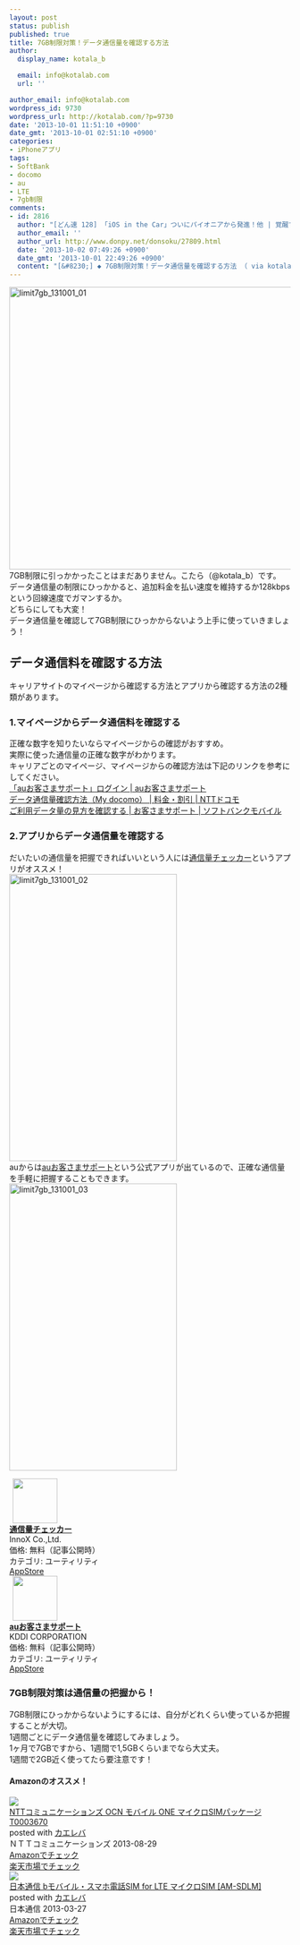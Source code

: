 ```yaml
---
layout: post
status: publish
published: true
title: 7GB制限対策！データ通信量を確認する方法
author:
  display_name: kotala_b

  email: info@kotalab.com
  url: ''

author_email: info@kotalab.com
wordpress_id: 9730
wordpress_url: http://kotalab.com/?p=9730
date: '2013-10-01 11:51:10 +0900'
date_gmt: '2013-10-01 02:51:10 +0900'
categories:
- iPhoneアプリ
tags:
- SoftBank
- docomo
- au
- LTE
- 7gb制限
comments:
- id: 2816
  author: "[どん速 128] 「iOS in the Car」ついにパイオニアから発進！他 | 覚醒する @CDiP"
  author_email: ''
  author_url: http://www.donpy.net/donsoku/27809.html
  date: '2013-10-02 07:49:26 +0900'
  date_gmt: '2013-10-01 22:49:26 +0900'
  content: "[&#8230;] ◆ 7GB制限対策！データ通信量を確認する方法 （ via kotala&#8217;s note ） [&#8230;]"
---
```

<p><img src="http://kotalab.com/wp-content/uploads/limit7gb_131001_01-546x505.jpg" alt="limit7gb_131001_01" width="546" height="505" class="alignnone size-large wp-image-9733" /><br />
7GB制限に引っかかったことはまだありません。こたら（@kotala_b）です。<br />
データ通信量の制限にひっかかると、追加料金を払い速度を維持するか128kbpsという回線速度でガマンするか。<br />
どちらにしても大変！<br />
データ通信量を確認して7GB制限にひっかからないよう上手に使っていきましょう！<br />
<!--more--></p>
<h2>データ通信料を確認する方法</h2>
<p>キャリアサイトのマイページから確認する方法とアプリから確認する方法の2種類があります。</p>
<h3>1.マイページからデータ通信料を確認する</h3>
<p>正確な数字を知りたいならマイページからの確認がおすすめ。<br />
実際に使った通信量の正確な数字がわかります。<br />
キャリアごとのマイページ、マイページからの確認方法は下記のリンクを参考にしてください。<br />
<a href="https://cs.kddi.com/support/login.html" target="_blank">「auお客さまサポート」ログイン | auお客さまサポート</a><br />
<a href="http://www.nttdocomo.co.jp/charge/online/data_traffic/" target="_blank">データ通信量確認方法（My docomo） | 料金・割引 | NTTドコモ</a><br />
<a href="http://www.softbank.jp/mobile/support/procedure/data_traffic/confirmation/" target="_blank">ご利用データ量の見方を確認する | お客さまサポート | ソフトバンクモバイル</a></p>
<h3>2.アプリからデータ通信量を確認する</h3>
<p>だいたいの通信量を把握できればいいという人には<a href="https://itunes.apple.com/jp/app/tong-xin-liangchekka/id580069644?mt=8&uo=4&at=10l4yU" rel="nofollow" target="_blank">通信量チェッカー</a>というアプリがオススメ！<br />
<img src="http://kotalab.com/wp-content/uploads/limit7gb_131001_02-300x513.jpg" alt="limit7gb_131001_02" width="300" height="513" class="alignnone size-medium wp-image-9731" /><br />
auからは<a href="https://itunes.apple.com/jp/app/auo-kesamasapoto/id479159684?mt=8&uo=4&at=10l4yU" rel="nofollow" target="_blank">auお客さまサポート</a>という公式アプリが出ているので、正確な通信量を手軽に把握することもできます。<br />
<img src="http://kotalab.com/wp-content/uploads/limit7gb_131001_03-300x513.jpg" alt="limit7gb_131001_03" width="300" height="513" class="alignnone size-medium wp-image-9732" /></p>
<div class="applink">
<div class="applinkimg"><a href="https://itunes.apple.com/jp/app/tong-xin-liangchekka/id580069644?mt=8&uo=4&at=10l4yU" rel="nofollow" target="_blank"><img hspace="6" src="http://a169.phobos.apple.com/us/r30/Purple/v4/dc/08/81/dc08815b-263d-05cc-cfd7-34f74ccc17da/Icon.png" width="80" /></a></div>
<div class="applinktext">
<div class="applinktitle"><strong><a href="https://itunes.apple.com/jp/app/tong-xin-liangchekka/id580069644?mt=8&uo=4&at=10l4yU" rel="nofollow" target="_blank">通信量チェッカー</a></strong></div>
<div class="applinkinfo">InnoX Co.,Ltd.</div>
<div class="applinkinfo">価格: 無料（記事公開時）</div>
<div class="applinkinfo">カテゴリ: ユーティリティ</div>
</div>
<div class="clear"></div>
<div class="appstorelink"><a href="https://itunes.apple.com/jp/app/tong-xin-liangchekka/id580069644?mt=8&uo=4&at=10l4yU" rel="nofollow" target="_blank">AppStore</a></div>
</div>
<div class="applink">
<div class="applinkimg"><a href="https://itunes.apple.com/jp/app/auo-kesamasapoto/id479159684?mt=8&uo=4&at=10l4yU" rel="nofollow" target="_blank"><img hspace="6" src="http://a271.phobos.apple.com/us/r30/Purple/v4/ac/f8/81/acf88160-9a33-b4cc-fc2a-562458c62d31/Icon.png" width="80" /></a></div>
<div class="applinktext">
<div class="applinktitle"><strong><a href="https://itunes.apple.com/jp/app/auo-kesamasapoto/id479159684?mt=8&uo=4&at=10l4yU" rel="nofollow" target="_blank">auお客さまサポート</a></strong></div>
<div class="applinkinfo">KDDI CORPORATION</div>
<div class="applinkinfo">価格: 無料（記事公開時）</div>
<div class="applinkinfo">カテゴリ: ユーティリティ</div>
</div>
<div class="clear"></div>
<div class="appstorelink"><a href="https://itunes.apple.com/jp/app/auo-kesamasapoto/id479159684?mt=8&uo=4&at=10l4yU" rel="nofollow" target="_blank">AppStore</a></div>
</div>
<h3>7GB制限対策は通信量の把握から！</h3>
<p>7GB制限にひっかからないようにするには、自分がどれくらい使っているか把握することが大切。<br />
1週間ごとにデータ通信量を確認してみましょう。<br />
1ヶ月で7GBですから、1週間で1,5GBくらいまでなら大丈夫。<br />
1週間で2GB近く使ってたら要注意です！</p>
<h4 class="aam">Amazonのオススメ！</h4>
<div class="kaerebalink-box">
<div class="kaerebalink-image"><a href="http://www.amazon.co.jp/exec/obidos/ASIN/B00EQ12AYS/same-22/ref=nosim/" rel="nofollow" target="_blank"><img src="http://ecx.images-amazon.com/images/I/41cDGxNBsuL._SL160_.jpg" style="border: none;" /></a></div>
<div class="kaerebalink-info">
<div class="kaerebalink-name"><a href="http://www.amazon.co.jp/exec/obidos/ASIN/B00EQ12AYS/same-22/ref=nosim/" rel="nofollow" target="_blank">NTTコミュニケーションズ OCN モバイル ONE マイクロSIMパッケージ T0003670</a>
<div class="kaerebalink-powered-date">posted with <a href="http://kaereba.com" rel="nofollow" target="_blank">カエレバ</a></div>
</div>
<div class="kaerebalink-detail"> ＮＴＴコミュニケーションズ 2013-08-29    </div>
<div class="kaerebalink-link1">
<div class="shoplinkamazon"><a href="http://www.amazon.co.jp/gp/search?keywords=NTT%83R%83%7E%83%85%83j%83P%81%5B%83V%83%87%83%93%83Y&__mk_ja_JP=%83J%83%5E%83J%83i&tag=same-22" rel="nofollow" target="_blank" title="アマゾン" >Amazonでチェック</a></div>
<div class="shoplinkrakuten"><a href="http://c.af.moshimo.com/af/c/click?a_id=374939&p_id=54&pc_id=54&pl_id=616&s_v=b5Rz2P0601xu&url=http%3A%2F%2Fsearch.rakuten.co.jp%2Fsearch%2Fmall%2FNTT%25E3%2582%25B3%25E3%2583%259F%25E3%2583%25A5%25E3%2583%258B%25E3%2582%25B1%25E3%2583%25BC%25E3%2582%25B7%25E3%2583%25A7%25E3%2583%25B3%25E3%2582%25BA%2F-%2Ff.1-p.1-s.1-sf.0-st.A-v.2%3Fx%3D0" rel="nofollow" target="_blank" title="楽天市場" >楽天市場でチェック</a></div>
</div>
</div>
<div class="booklink-footer"></div>
</div>
<div class="kaerebalink-box">
<div class="kaerebalink-image"><a href="http://www.amazon.co.jp/exec/obidos/ASIN/B00BVYW8WW/same-22/ref=nosim/" rel="nofollow" target="_blank"><img src="http://ecx.images-amazon.com/images/I/41XqOD-TGKL._SL160_.jpg" style="border: none;" /></a></div>
<div class="kaerebalink-info">
<div class="kaerebalink-name"><a href="http://www.amazon.co.jp/exec/obidos/ASIN/B00BVYW8WW/same-22/ref=nosim/" rel="nofollow" target="_blank">日本通信 bモバイル・スマホ電話SIM for LTE マイクロSIM [AM-SDLM]</a>
<div class="kaerebalink-powered-date">posted with <a href="http://kaereba.com" rel="nofollow" target="_blank">カエレバ</a></div>
</div>
<div class="kaerebalink-detail"> 日本通信 2013-03-27    </div>
<div class="kaerebalink-link1">
<div class="shoplinkamazon"><a href="http://www.amazon.co.jp/gp/search?keywords=G.4G&__mk_ja_JP=%83J%83%5E%83J%83i&tag=same-22" rel="nofollow" target="_blank" title="アマゾン" >Amazonでチェック</a></div>
<div class="shoplinkrakuten"><a href="http://c.af.moshimo.com/af/c/click?a_id=374939&p_id=54&pc_id=54&pl_id=616&s_v=b5Rz2P0601xu&url=http%3A%2F%2Fsearch.rakuten.co.jp%2Fsearch%2Fmall%2FG.4G%2F-%2Ff.1-p.1-s.1-sf.0-st.A-v.2%3Fx%3D0" rel="nofollow" target="_blank" title="楽天市場" >楽天市場でチェック</a></div>
</div>
</div>
<div class="booklink-footer"></div>
</div>
